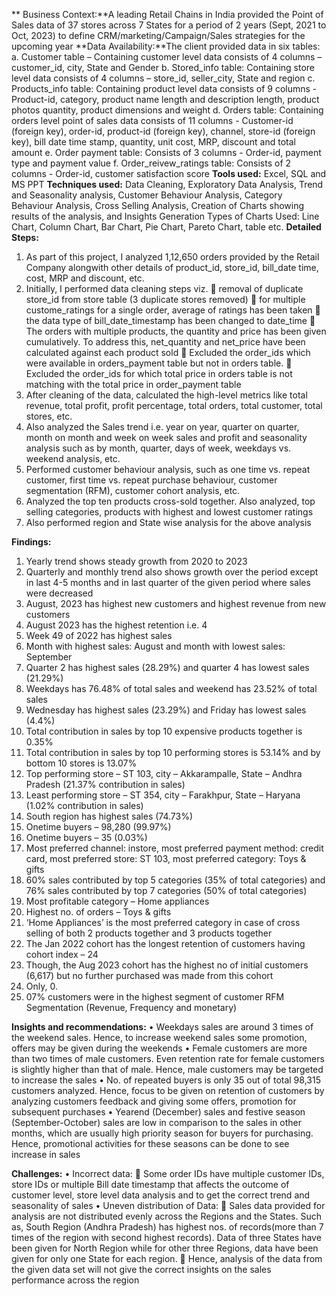 ** Business Context:**A leading Retail Chains in India provided the Point of Sales data of 37 stores across 7 States for a period of 2 years (Sept, 2021 to Oct, 2023) to define CRM/marketing/Campaign/Sales strategies for the upcoming year
**Data Availability:**The client provided data in six tables:
a.	Customer table – Containing customer level data consists of 4 columns – customer_id, city, State and Gender
b.	Stored_info table: Containing store level data consists of 4 columns – store_id, seller_city, State and region
c.	Products_info table: Containing product level data consists of 9 columns - Product-id, category, product name length and description length, product photos quantity, product dimensions and weight
d.	Orders table: Containing orders level point of sales data consists of 11 columns - Customer-id (foreign key), order-id, product-id (foreign key), channel, store-id (foreign key), bill date time stamp, quantity, unit cost, MRP, discount and total amount
e.	Order payment table: Consists of 3 columns - Order-id, payment type and payment value
f.	Order_reivew_ratings table: Consists of 2 columns - Order-id, customer satisfaction score
**Tools used:** Excel, SQL and MS PPT
**Techniques used:** Data Cleaning, Exploratory Data Analysis, Trend and Seasonality analysis, Customer Behaviour Analysis, Category Behaviour Analysis, Cross Selling Analysis, Creation of Charts showing results of the analysis, and Insights Generation
Types of Charts Used: Line Chart, Column Chart, Bar Chart, Pie Chart, Pareto Chart, table etc.
**Detailed Steps:**
1.	As part of this project, I analyzed 1,12,650 orders provided by the Retail Company alongwith other details of product_id, store_id, bill_date time, cost, MRP and discount, etc.
2.	Initially, I performed data cleaning steps viz.
	removal of duplicate store_id from store table (3 duplicate stores removed)
	for multiple custome_ratings for a single order, average of ratings has been taken
	the data type of bill_date_timestamp has been changed to date_time
	The orders with multiple products, the quantity and price has been given cumulatively. To address this, net_quantity and net_price have been calculated against each product sold
	Excluded the order_ids which were available in orders_payment table but not in orders table.
	Excluded the order_ids for which total price in orders table is not matching with the total price in order_payment table
3.	After cleaning of the data, calculated the high-level metrics like total revenue, total profit, profit percentage, total orders, total customer, total stores, etc.
4.	Also analyzed the Sales trend i.e. year on year, quarter on quarter, month on month and week on week sales and profit and seasonality analysis such as by month, quarter, days of week, weekdays vs. weekend analysis, etc.
5.	Performed customer behaviour analysis, such as one time vs. repeat customer, first time vs. repeat purchase behaviour, customer segmentation (RFM), customer cohort analysis, etc.
6.	Analyzed the top ten products cross-sold together. Also analyzed, top selling categories, products with highest and lowest customer ratings
7.	Also performed region and State wise analysis for the above analysis

**Findings:**
1.	Yearly trend shows steady growth from 2020 to 2023
2.	Quarterly and monthly trend also shows growth over the period except in last 4-5 months and in last quarter of the given period where sales were decreased
3.	August, 2023 has highest new customers and highest revenue from new customers
4.	August 2023 has the highest retention i.e. 4
5.	Week 49 of 2022 has highest sales
6.	Month with highest sales: August and month with lowest sales: September
7.	Quarter 2 has highest sales (28.29%) and quarter 4 has lowest sales (21.29%)
8.	Weekdays has 76.48% of total sales and weekend has 23.52% of total sales
9.	Wednesday has highest sales (23.29%) and Friday has lowest sales (4.4%)
10.	Total contribution in sales by top 10 expensive products together is 0.35%
11.	Total contribution in sales by top 10 performing stores is 53.14% and by bottom 10 stores is 13.07%
12.	Top performing store – ST 103, city – Akkarampalle, State – Andhra Pradesh (21.37% contribution in sales)
13.	Least performing store – ST 354, city – Farakhpur, State – Haryana (1.02% contribution in sales)
14.	South region has highest sales (74.73%)
15.	Onetime buyers – 98,280 (99.97%)
16.	Onetime buyers – 35 (0.03%)
17.	Most preferred channel: instore, most preferred payment method: credit card, most preferred store: ST 103, most preferred category: Toys & gifts
18.	60% sales contributed by top 5 categories (35% of total categories) and 76% sales contributed by top 7 categories (50% of total categories)
19.	Most profitable category – Home appliances
20.	Highest no. of orders – Toys & gifts
21.	‘Home Appliances’ is the most preferred category in case of cross selling of both 2 products together and 3 products together
22.	The Jan 2022 cohort has the longest retention of customers having cohort index – 24
23.	Though, the Aug 2023 cohort has the highest no of initial customers (6,617) but no further purchased was made from this cohort
24.	Only, 0.
25.	07% customers were in the highest segment of customer RFM Segmentation (Revenue, Frequency and monetary)

**Insights and recommendations:**
•	Weekdays sales are around 3 times of the weekend sales. Hence, to increase weekend sales some promotion, offers may be given during the weekends
•	Female customers are more than two times of male customers. Even retention rate for female customers is slightly higher than that of male. Hence, male customers may be targeted to increase the sales
•	No. of repeated buyers is only 35 out of total 98,315 customers analyzed. Hence, focus to be given on retention of customers by analyzing customers feedback and giving some offers, promotion for subsequent purchases
•	Yearend (December) sales and festive season (September-October) sales are low in comparison to the sales in other months, which are usually high priority season for buyers for purchasing. Hence, promotional activities for these seasons can be done to see increase in sales

**Challenges:**
•	Incorrect data: 
	Some order IDs have multiple customer IDs, store IDs or multiple Bill date timestamp that affects the outcome of customer level, store level data analysis and to get the correct trend and seasonality of sales 
•	Uneven distribution of Data:
	Sales data provided for analysis are not distributed evenly across the Regions and the States. Such as, South Region (Andhra Pradesh) has highest nos. of records(more than 7 times of the region with second highest records). Data of three States have been given for North Region while for other three Regions, data have been given for only one State for each region. 
	Hence, analysis of the data from the given data set will not give the correct insights on the sales performance across the region
